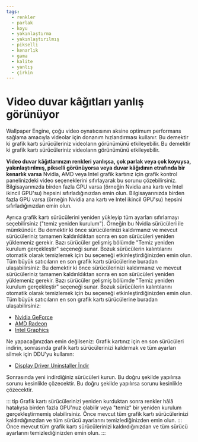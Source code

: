 ```yaml
---
tags:
  - renkler
  - parlak
  - koyu
  - yakınlaştırma
  - yakınlaştırılmış
  - pikselli
  - kenarlık
  - gama
  - kalite
  - yanlış
  - çirkin
---
```


# Video duvar kâğıtları yanlış görünüyor

Wallpaper Engine, çoğu video oynatıcısının aksine optimum performans sağlama amacıyla videolar için donanım hızlandırması kullanır. Bu demektir ki grafik kartı sürücüleriniz videoların görünümünü etkileyebilir. Bu demektir ki grafik kartı sürücüleriniz videoların görünümünü etkileyebilir.

**Video duvar kâğıtlarınızın renkleri yanlışsa, çok parlak veya çok koyuysa, yakınlaştırılmış, pikselli görünüyorsa veya duvar kâğıdının etrafında bir kenarlık varsa** Nvidia, AMD veya Intel grafik kartınız için grafik kontrol panelinizdeki video seçeneklerini sıfırlayarak bu sorunu çözebilirsiniz. Bilgisayarınızda birden fazla GPU varsa (örneğin Nvidia ana kartı ve Intel ikincil GPU'su) hepsini sıfırladığınızdan emin olun. Bilgisayarınızda birden fazla GPU varsa (örneğin Nvidia ana kartı ve Intel ikincil GPU'su) hepsini sıfırladığınızdan emin olun.

Ayrıca grafik kartı sürücülerini yeniden yükleyip tüm ayarları sıfırlamayı seçebilirsiniz ("temiz yeniden kurulum"). Örneğin bu Nvidia sürücüleri ile mümkündür. Bu demektir ki önce sürücülerinizi kaldırmanız ve mevcut sürücüleriniz tamamen kaldırıldıktan sonra en son sürücüleri yeniden yüklemeniz gerekir. Bazı sürücüler gelişmiş bölümde "Temiz yeniden kurulum gerçekleştir" seçeneği sunar. Bozuk sürücülerin kalıntılarını otomatik olarak temizlemek için bu seçeneği etkinleştirdiğinizden emin olun. Tüm büyük satıcıların en son grafik kartı sürücülerine buradan ulaşabilirsiniz: Bu demektir ki önce sürücülerinizi kaldırmanız ve mevcut sürücüleriniz tamamen kaldırıldıktan sonra en son sürücüleri yeniden yüklemeniz gerekir. Bazı sürücüler gelişmiş bölümde "Temiz yeniden kurulum gerçekleştir" seçeneği sunar. Bozuk sürücülerin kalıntılarını otomatik olarak temizlemek için bu seçeneği etkinleştirdiğinizden emin olun. Tüm büyük satıcıların en son grafik kartı sürücülerine buradan ulaşabilirsiniz:

* [Nvidia GeForce](https://www.nvidia.com/Download/index.aspx)
* [AMD Radeon](https://www.amd.com/support)
* [Intel Graphics](https://downloadcenter.intel.com/product/80939/Graphics-Drivers)

Ne yapacağınızdan emin değilseniz: Grafik kartınız için en son sürücüleri indirin, sonrasında grafik kartı sürücülerinizi kaldırmak ve tüm ayarları silmek için DDU'yu kullanın:

* [Display Driver Uninstaller İndir](https://www.guru3d.com/files-details/display-driver-uninstaller-download.html)

Sonrasında yeni indirdiğiniz sürücüleri kurun. Bu doğru şekilde yapılırsa sorunu kesinlikle çözecektir. Bu doğru şekilde yapılırsa sorunu kesinlikle çözecektir.

::: tip Grafik kartı sürücülerinizi yeniden kurduktan sonra renkler hâlâ hatalıysa birden fazla GPU'nuz olabilir veya "temiz" bir yeniden kurulum gerçekleştirmemiş olabilirsiniz. Önce mevcut tüm grafik kartı sürücülerinizi kaldırdığınızdan ve tüm sürücü ayarlarını temizlediğinizden emin olun. ::: Önce mevcut tüm grafik kartı sürücülerinizi kaldırdığınızdan ve tüm sürücü ayarlarını temizlediğinizden emin olun. :::